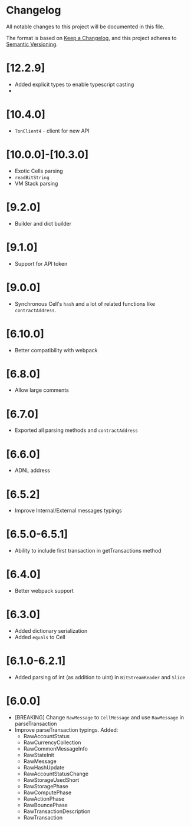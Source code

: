 # Changelog
All notable changes to this project will be documented in this file.

The format is based on [Keep a Changelog](https://keepachangelog.com/en/1.0.0/),
and this project adheres to [Semantic Versioning](https://semver.org/spec/v2.0.0.html).

# [12.2.9]
- Added explicit types to enable typescript casting
- 
# [10.4.0]
- `TonClient4` - client for new API

# [10.0.0]-[10.3.0]
- Exotic Cells parsing
- `readBitString`
- VM Stack parsing

# [9.2.0]
- Builder and dict builder

# [9.1.0]
- Support for API token

# [9.0.0]
- Synchronous Cell's `hash` and a lot of related functions like `contractAddress`.

# [6.10.0]
- Better compatibility with webpack

# [6.8.0]
- Allow large comments

# [6.7.0]
- Exported all parsing methods and `contractAddress`

# [6.6.0]
- ADNL address

# [6.5.2]
- Improve Internal/External messages typings

# [6.5.0-6.5.1]
- Ability to include first transaction in getTransactions method

# [6.4.0]
- Better webpack support

# [6.3.0]

- Added dictionary serialization
- Added `equals` to Cell

# [6.1.0-6.2.1]

- Added parsing of int (as addition to uint) in `BitStreamReader` and `Slice`

# [6.0.0]

- [BREAKING] Change `RawMessage` to `CellMessage` and use `RawMessage` in parseTransaction
- Improve parseTransaction typings. Added:
    - RawAccountStatus
    - RawCurrencyCollection
    - RawCommonMessageInfo
    - RawStateInit
    - RawMessage
    - RawHashUpdate
    - RawAccountStatusChange
    - RawStorageUsedShort
    - RawStoragePhase
    - RawComputePhase
    - RawActionPhase
    - RawBouncePhase
    - RawTransactionDescription
    - RawTransaction